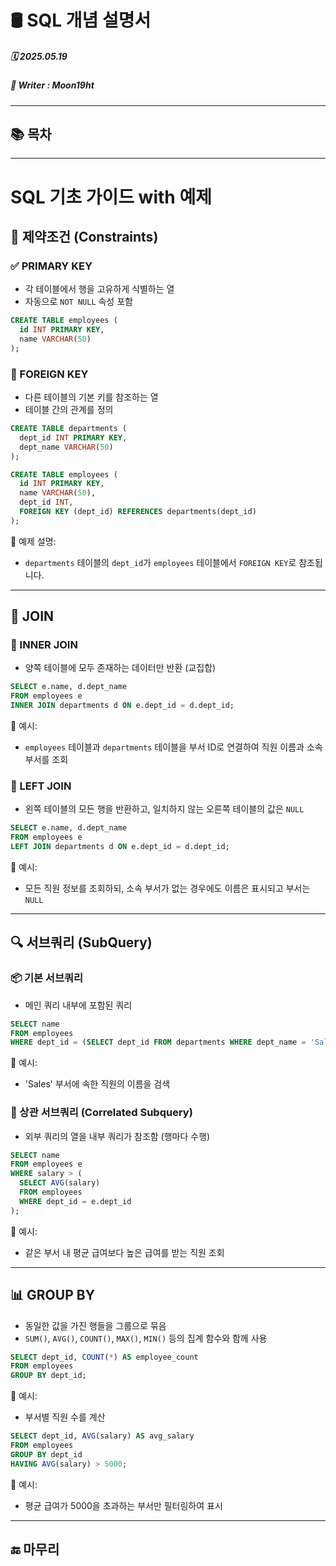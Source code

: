 # 🛢️ SQL 개념 설명서

##### 🗓️ 2025.05.19
##### 📝 Writer : Moon19ht

---

## 📚 목차



---


# SQL 기초 가이드 with 예제

## 🔐 제약조건 (Constraints)

### ✅ PRIMARY KEY
- 각 테이블에서 행을 고유하게 식별하는 열
- 자동으로 `NOT NULL` 속성 포함

```sql
CREATE TABLE employees (
  id INT PRIMARY KEY,
  name VARCHAR(50)
);
```

### 🔗 FOREIGN KEY
- 다른 테이블의 기본 키를 참조하는 열
- 테이블 간의 관계를 정의

```sql
CREATE TABLE departments (
  dept_id INT PRIMARY KEY,
  dept_name VARCHAR(50)
);

CREATE TABLE employees (
  id INT PRIMARY KEY,
  name VARCHAR(50),
  dept_id INT,
  FOREIGN KEY (dept_id) REFERENCES departments(dept_id)
);
```

📝 예제 설명:
- `departments` 테이블의 `dept_id`가 `employees` 테이블에서 `FOREIGN KEY`로 참조됩니다.

---

## 🔗 JOIN

### 🔸 INNER JOIN
- 양쪽 테이블에 모두 존재하는 데이터만 반환 (교집합)

```sql
SELECT e.name, d.dept_name
FROM employees e
INNER JOIN departments d ON e.dept_id = d.dept_id;
```

📌 예시:
- `employees` 테이블과 `departments` 테이블을 부서 ID로 연결하여 직원 이름과 소속 부서를 조회

### 🔸 LEFT JOIN
- 왼쪽 테이블의 모든 행을 반환하고, 일치하지 않는 오른쪽 테이블의 값은 `NULL`

```sql
SELECT e.name, d.dept_name
FROM employees e
LEFT JOIN departments d ON e.dept_id = d.dept_id;
```

📌 예시:
- 모든 직원 정보를 조회하되, 소속 부서가 없는 경우에도 이름은 표시되고 부서는 `NULL`

---

## 🔍 서브쿼리 (SubQuery)

### 📦 기본 서브쿼리
- 메인 쿼리 내부에 포함된 쿼리

```sql
SELECT name
FROM employees
WHERE dept_id = (SELECT dept_id FROM departments WHERE dept_name = 'Sales');
```

📌 예시:
- 'Sales' 부서에 속한 직원의 이름을 검색

### 🔁 상관 서브쿼리 (Correlated Subquery)
- 외부 쿼리의 열을 내부 쿼리가 참조함 (행마다 수행)

```sql
SELECT name
FROM employees e
WHERE salary > (
  SELECT AVG(salary)
  FROM employees
  WHERE dept_id = e.dept_id
);
```

📌 예시:
- 같은 부서 내 평균 급여보다 높은 급여를 받는 직원 조회

---

## 📊 GROUP BY

- 동일한 값을 가진 행들을 그룹으로 묶음
- `SUM()`, `AVG()`, `COUNT()`, `MAX()`, `MIN()` 등의 집계 함수와 함께 사용

```sql
SELECT dept_id, COUNT(*) AS employee_count
FROM employees
GROUP BY dept_id;
```

📌 예시:
- 부서별 직원 수를 계산

```sql
SELECT dept_id, AVG(salary) AS avg_salary
FROM employees
GROUP BY dept_id
HAVING AVG(salary) > 5000;
```

📌 예시:
- 평균 급여가 5000을 초과하는 부서만 필터링하여 표시



---

## 🔚 마무리


